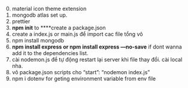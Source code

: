 0. material icon theme extension
0. mongodb atlas set up.
0. prettier
1. **npm init** to ****create a package.json
2. create a index.js or main.js để import cac file tổng vô
3. npm install mongodb
4. **npm install express or npm install express —no-save** if dont wanna add it to the dependencies list.
5. cài nodemon.js để tự động restart lại server khi file thay đổi. cài local nha. 
6. vô package.json scripts cho “start”: “nodemon index.js”
7. npm i dotenv for geting environment variable from env file
